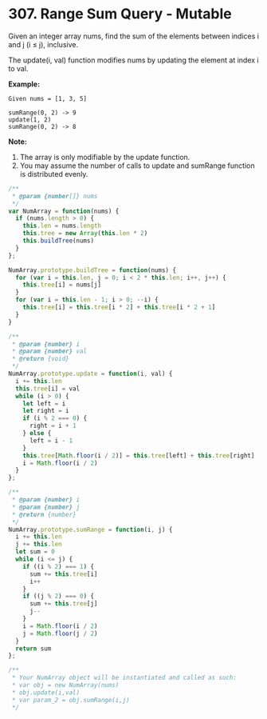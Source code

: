 # 307. Range Sum Query - Mutable

Given an integer array nums, find the sum of the elements between indices i and j (i ≤ j), inclusive.

The update(i, val) function modifies nums by updating the element at index i to val.

**Example:**
```
Given nums = [1, 3, 5]

sumRange(0, 2) -> 9
update(1, 2)
sumRange(0, 2) -> 8
```
**Note:**

1. The array is only modifiable by the update function.
2. You may assume the number of calls to update and sumRange function is distributed evenly.

```javascript
/**
 * @param {number[]} nums
 */
var NumArray = function(nums) {
  if (nums.length > 0) {
    this.len = nums.length
    this.tree = new Array(this.len * 2)
    this.buildTree(nums)
  }
};

NumArray.prototype.buildTree = function(nums) {
  for (var i = this.len, j = 0; i < 2 * this.len; i++, j++) {
    this.tree[i] = nums[j]
  }
  for (var i = this.len - 1; i > 0; --i) {
    this.tree[i] = this.tree[i * 2] + this.tree[i * 2 + 1]
  }
}

/** 
 * @param {number} i 
 * @param {number} val
 * @return {void}
 */
NumArray.prototype.update = function(i, val) {
  i += this.len
  this.tree[i] = val
  while (i > 0) {
    let left = i
    let right = i
    if (i % 2 === 0) {
      right = i + 1
    } else {
      left = i - 1
    }
    this.tree[Math.floor(i / 2)] = this.tree[left] + this.tree[right]
    i = Math.floor(i / 2)
  }
};

/** 
 * @param {number} i 
 * @param {number} j
 * @return {number}
 */
NumArray.prototype.sumRange = function(i, j) {
  i += this.len
  j += this.len
  let sum = 0
  while (i <= j) {
    if ((i % 2) === 1) {
      sum += this.tree[i]
      i++
    }
    if ((j % 2) === 0) {
      sum += this.tree[j]
      j--
    }
    i = Math.floor(i / 2)
    j = Math.floor(j / 2)
  }
  return sum
};

/** 
 * Your NumArray object will be instantiated and called as such:
 * var obj = new NumArray(nums)
 * obj.update(i,val)
 * var param_2 = obj.sumRange(i,j)
 */
```

